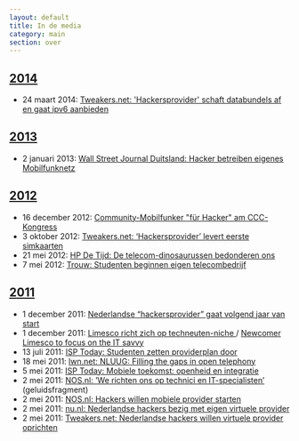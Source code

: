 ```yaml
---
layout: default
title: In de media
category: main
section: over
---
```

<a name="#2014"></a>
<h2><a href="#2014">2014</a></h2>
<ul>
 <li>24 maart 2014:
  <a href="https://tweakers.net/nieuws/95003/hackersprovider-schaft-databundels-af-en-gaat-ipv6-aanbieden.html" target="_blank" rel="nofollow">
   Tweakers.net: 'Hackersprovider' schaft databundels af en gaat ipv6 aanbieden
  </a>
 </li>
</ul>
<a name="#2013"></a>
<h2><a href="#2013">2013</a></h2>
<ul>
 <li>2 januari 2013:
  <a href="http://blogs.wallstreetjournal.de/wsj-tech/2013/01/02/hacker-betreiben-eigenes-mobilfunknetz/" target="_blank">
   Wall Street Journal Duitsland: Hacker betreiben eigenes Mobilfunknetz
  </a>
 </li>
</ul>
<a name="#2012"></a>
<h2><a href="#2012">2012</a></h2>
<ul>
 <li>16 december 2012:
  <a href="http://derstandard.at/1355459790437/Community-Mobilfunker-fuer-Hacker-am-CCC-Kongress" target="_blank">
   Community-Mobilfunker "f&uuml;r Hacker" am CCC-Kongress
  </a>
 </li>
 <li>3 oktober 2012:
  <a href="http://tweakers.net/nieuws/84725/hackersprovider-levert-eerste-simkaarten.html" target="_blank">
   Tweakers.net: &#8216;Hackersprovider&#8217; levert eerste simkaarten
  </a>
 </li>
<li>21 mei 2012:
 <a title="HP De Tijd: De telecom-dinosaurussen bedonderen ons"
    href="http://www.hpdetijd.nl/2012-05-21/de-telecom-dinosaurussen-bedonderen-ons/" target="_blank">
  HP De Tijd: De telecom-dinosaurussen bedonderen ons
 </a>
</li>
<li>7 mei 2012:
 <a title="Studenten beginnen eigen telecombedrijf"
    href="http://www.trouw.nl/tr/nl/5009/Archief/archief/article/detail/3251653/2012/05/07/Studenten-beginnen-eigen-telecombedrijf.dhtml" target="_blank">
  Trouw: Studenten beginnen eigen telecombedrijf
 </a>
</li>
</ul>
<a name="#2011"></a>
<h2><a href="#2011">2011</a></h2>
<ul>
 <li>1 december 2011:
  <a href="http://tweakers.net/nieuws/78467/nederlandse-hackersprovider-gaat-volgend-jaar-van-start.html" target="_blank">
   Nederlandse &#8220;hackersprovider&#8221; gaat volgend jaar van start
  </a>
 </li>
 <li>1 december 2011:
  <a href="http://www.telecompaper.com/nieuws/limesco-richt-zich-op-techneuten-niche--842455" target="_blank">
   Limesco richt zich op techneuten-niche
  </a> /
  <a href="http://www.telecompaper.com/news/newcomer-limesco-to-focus-on-the-it-savvy" target="_blank">
   Newcomer Limesco to focus on the IT savvy
  </a>
 </li>
 <li>13 juli 2011:
  <a href="http://www.isptoday.nl/nieuws/studenten-zetten-provider-plan-door" target="_blank">
   ISP Today: Studenten zetten providerplan door
  </a>
 </li>
 <li>18 mei 2011:
  <a href="http://lwn.net/Articles/443475/" target="_blank">
   lwn.net: NLUUG: Filling the gaps in open telephony
  </a>
 </li>
 <li>5 mei 2011:
  <a href="http://www.isptoday.nl/achtergrond/mobiele-toekomst-openheid-en-integratie" target="_blank">
   ISP Today: Mobiele toekomst: openheid en integratie
  </a>
 </li>
 <li>2 mei 2011:
  <a href="http://nos.nl/op3/audio/237468-we-richten-ons-op-technici-en-itspecialisten.html" target="_blank">
   NOS.nl: &#8217;We richten ons op technici en IT-specialisten&#8217;
  </a> (geluidsfragment)
 </li>
 <li>2 mei 2011:
  <a href="http://nos.nl/op3/artikel/237471-hackers-willen-mobiele-provider-starten.html" target="_blank">
   NOS.nl: Hackers willen mobiele provider starten
  </a>
 </li>
 <li>2 mei 2011:
  <a href="http://www.nu.nl/internet/2505317/nederlandse-hackers-bezig-met-eigen-virtuele-provider.html" target="_blank">
   nu.nl: Nederlandse hackers bezig met eigen virtuele provider
  </a>
 </li>
 <li>2 mei 2011:
  <a href="http://tweakers.net/nieuws/74153/nederlandse-hackers-willen-eigen-virtuele-provider-oprichten.html" target="_blank">
   Tweakers.net: Nederlandse hackers willen virtuele provider oprichten
  </a>
 </li>
</ul>


